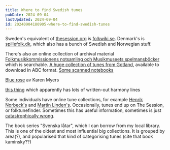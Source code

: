 ```yaml
---
title: Where to find Swedish tunes
pubDate: 2024-09-04
lastUpdated: 2024-09-04
id: 20240904180905-where-to-find-swedish-tunes
---
```


Sweden's equivalent of [thesession.org](https://thesession.org) is [folkwiki.se](http://folkwiki.se). Denmark's is [spillefolk.dk](https://spillefolk.dk/nodesamlingen/), which also has a bunch of Swedish and Norwegian stuff.

There's also an online collection of archival material [Folkmusikkommissionens notsamling och Musikmuseets spelmansböcker](https://katalog.visarkiv.se/lib/views/fmk/Default.aspx?item=182) which is searchable. [A huge collection of tunes from Gotland](https://github.com/erikronstrom/gotlandstoner), available to download in ABC format. [Some scanned notebooks](https://www.stefanlinden.se/huvudtext_skannade_latar.html)

[Blue rose](https://bluerose.karenlmyers.org/wp/) av Karen Myers

[this thing](https://timraspelman.se/musik_galleri.aspx/) which apparently has lots of written-out harmony lines

Some individuals have online tune collections, for example [Henrik Norbeck's](https://www.norbeck.nu/abc/index2.asp?cat=s) and [Martin Linden's](https://www.martinlinden.se/). Occasionally, tunes end up on The Session, or folktunefinder. Sometimes this has useful information, sometimes is just [catastrophically wrong](https://thesession.org/tunes/17179).

The book series "Svenska låtar", which I can borrow from my local library. This is one of the oldest and most influential big collections. It is grouped by area(?), and popularised that kind of categorising tunes (cite that book kaminsky??)
